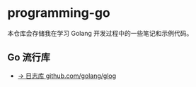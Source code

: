 # programming-go

本仓库会存储我在学习 Golang 开发过程中的一些笔记和示例代码。

## Go 流行库

- [-> 日志库 github.com/golang/glog](./go-pkgs/golang-glog/README.md)
